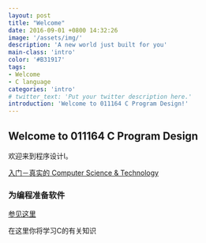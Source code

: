 ```yaml
---
layout: post
title: "Welcome"
date: 2016-09-01 +0800 14:32:26
image: '/assets/img/'
description: 'A new world just built for you'
main-class: 'intro'
color: '#B31917'
tags:
- Welcome
- C language
categories: 'intro'
# twitter_text: 'Put your twitter description here.'
introduction: 'Welcome to 011164 C Program Design!'
---
```



## Welcome to 011164 C Program Design

欢迎来到程序设计I。


[入门－真实的 Computer Science & Technology](http://suquark.github.io/lecture/2016/07/25/intro2realcs.html)

### 为编程准备软件

[参见这里](/coding)

在这里你将学习C的有关知识


